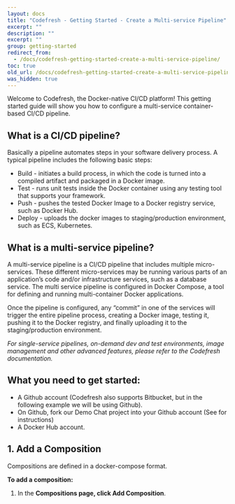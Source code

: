 ```yaml
---
layout: docs
title: "Codefresh - Getting Started - Create a Multi-service Pipeline"
excerpt: ""
description: ""
excerpt: ""
group: getting-started
redirect_from:
  - /docs/codefresh-getting-started-create-a-multi-service-pipeline/
toc: true
old_url: /docs/codefresh-getting-started-create-a-multi-service-pipeline
was_hidden: true
---
```

Welcome to Codefresh, the Docker-native CI/CD platform!
This getting started guide will show you how to configure a multi-service container-based CI/CD pipeline.

## What is a CI/CD pipeline?
Basically a pipeline automates steps in your software delivery process. A typical pipeline includes the following basic steps:
  * Build - initiates a build process, in which the code is turned into a compiled artifact and packaged in a Docker image. 
  * Test - runs unit tests inside the Docker container using any testing tool that supports your framework.  
  * Push - pushes the tested Docker Image to a Docker registry service, such as Docker Hub.  
  * Deploy - uploads the docker images to staging/production environment, such as ECS, Kubernetes. 

## What is a multi-service pipeline?
A multi-service pipeline is a CI/CD pipeline that includes multiple micro-services. These different micro-services may be running various parts of an application’s code and/or infrastructure services, such as a database service. The multi service pipeline is configured in Docker Compose, a tool for defining and running multi-container Docker applications. 

Once the pipeline is configured, any “commit” in one of the services will trigger the entire pipeline process, creating a Docker image, testing it, pushing it to the Docker registry, and finally uploading it to the staging/production environment.

*For single-service pipelines, on-demand dev and test environments, image management and other advanced features, please refer to the Codefresh documentation.* 

## What you need to get started:
  * A Github account (Codefresh also supports Bitbucket, but in the following example we will be using Github).
  * On Github, fork our Demo Chat project into your Github account (See <Forking the demo project> for instructions) 
  * A Docker Hub account.  

## 1. Add a Composition
Compositions are defined in a docker-compose format.

**To add a composition:**

1. In the **Compositions **page, click** Add Composition**.
